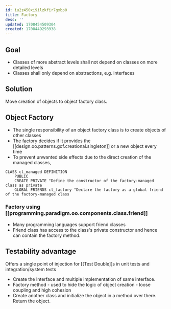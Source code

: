 ```yaml
---
id: iu2z450xi9ilzkfir7gxbp0
title: Factory
desc: ''
updated: 1708454509304
created: 1708449293938
---
```


## Goal
  - Classes of more abstract levels shall not depend on classes on more detailed levels
  - Classes shall only depend on abstractions, e.g. interfaces

## Solution

Move creation of objects to object factory class.

## Object Factory 

- The single responsibility of an object factory class is to create objects of other classes
- The factory decides if it provides the [[design.oo.patterns.gof.creational.singleton]] or a new object every time
- To prevent unwanted side effects due to the direct creation of the managed classes,

```abap
CLASS cl_managed DEFINITION
    PUBLIC
    CREATE PRIVATE "Define the constructor of the factory-managed class as private
    GLOBAL FRIENDS cl_factory "Declare the factory as a global friend of the factory-managed class
```

### Factory using [[programming.paradigm.oo.components.class.friend]]

- Many programming languages support friend classes
- Friend class has access to the class's private constructor and hence can contain the factory method.


## Testability advantage

Offers a single point of injection for [[Test Double]]s in unit tests and integration/system tests

- Create the Interface and multiple implementation of same interface.
- Factory method - used to hide the logic of object creation  - loose coupling and high cohesion
- Create another class and initialize the object in a method over there. Return the object.

